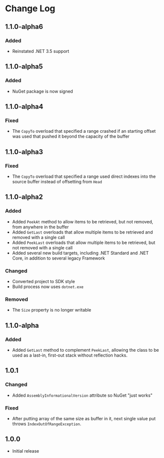 # Change Log

## 1.1.0-alpha6

### Added

* Reinstated .NET 3.5 support

## 1.1.0-alpha5

### Added

* NuGet package is now signed

## 1.1.0-alpha4

### Fixed

* The `CopyTo` overload that specified a range crashed if an
  starting offset was used that pushed it beyond the capacity of
  the buffer

## 1.1.0-alpha3

### Fixed

* The `CopyTo` overload that specified a range used direct
  indexes into the source buffer instead of offsetting from
  `Head`

## 1.1.0-alpha2

### Added

* Added `PeekAt` method to allow items to be retrieved, but not
  removed, from anywhere in the buffer
* Added `GetLast` overloads that allow multiple items to be
  retrieved and removed with a single call
* Added `PeekLast` overloads that allow multiple items to be
  retrieved, but not removed with a single call
* Added several new build targets, including .NET Standard and
  .NET Core, in addition to several legacy Framework

### Changed

* Converted project to SDK style
* Build process now uses `dotnet.exe`

### Removed

* The `Size` property is no longer writable

## 1.1.0-alpha

### Added

* Added `GetLast` method to complement `PeekLast`, allowing the
  class to be used as a last-in, first-out stack without
  reflection hacks.

## 1.0.1

### Changed

* Added `AssemblyInformationalVersion` attribute so NuGet "just
  works"

### Fixed

* After putting array of the same size as buffer in it, next
  single value put throws `IndexOutOfRangeException`.

## 1.0.0

* Initial release
